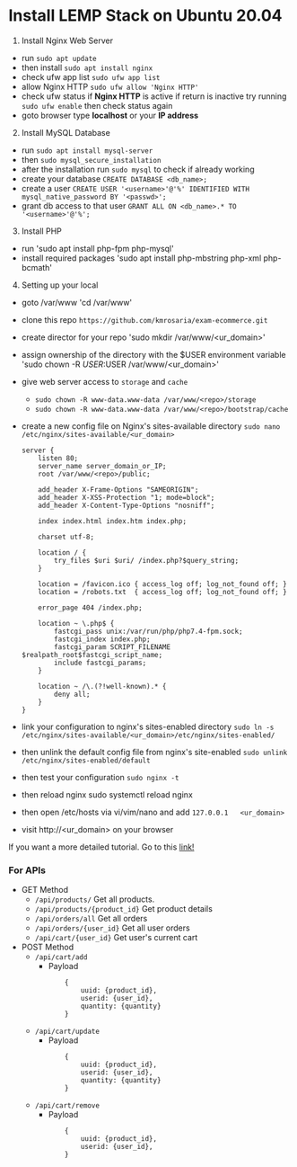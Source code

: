 # Install LEMP Stack on Ubuntu 20.04

1. Install Nginx Web Server
 - run `sudo apt update`
 - then install `sudo apt install nginx`
 - check ufw app list `sudo ufw app list`
 - allow Nginx HTTP `sudo ufw allow 'Nginx HTTP'`
 - check ufw status if **Nginx HTTP** is active if return is inactive try running `sudo ufw enable` then check status again
 - goto browser type **localhost** or your **IP address**

2. Install MySQL Database
 - run `sudo apt install mysql-server`
 - then `sudo mysql_secure_installation`
 - after the installation run `sudo mysql` to check if already working
 - create your database `CREATE DATABASE <db_name>;`
 - create a user `CREATE USER '<username>'@'%' IDENTIFIED WITH mysql_native_password BY '<passwd>';`
 - grant db access to that user `GRANT ALL ON <db_name>.* TO '<username>'@'%';`


3. Install PHP
 - run 'sudo apt install php-fpm php-mysql'
 - install required packages 'sudo apt install php-mbstring php-xml php-bcmath'

4. Setting up your local
 - goto /var/www 'cd /var/www'
 - clone this repo `https://github.com/kmrosaria/exam-ecommerce.git`
 - create director for your repo 'sudo mkdir /var/www/<ur_domain>'
 - assign ownership of the directory with the $USER environment variable 'sudo chown -R $USER:$USER /var/www/<ur_domain>'
 - give web server access to `storage` and `cache` 
   - `sudo chown -R www-data.www-data /var/www/<repo>/storage`
   - `sudo chown -R www-data.www-data /var/www/<repo>/bootstrap/cache`

 - create a new config file on Nginx's sites-available directory `sudo nano /etc/nginx/sites-available/<ur_domain>`
    ```
    server {
        listen 80;
        server_name server_domain_or_IP;
        root /var/www/<repo>/public;

        add_header X-Frame-Options "SAMEORIGIN";
        add_header X-XSS-Protection "1; mode=block";
        add_header X-Content-Type-Options "nosniff";

        index index.html index.htm index.php;

        charset utf-8;

        location / {
            try_files $uri $uri/ /index.php?$query_string;
        }

        location = /favicon.ico { access_log off; log_not_found off; }
        location = /robots.txt  { access_log off; log_not_found off; }

        error_page 404 /index.php;

        location ~ \.php$ {
            fastcgi_pass unix:/var/run/php/php7.4-fpm.sock;
            fastcgi_index index.php;
            fastcgi_param SCRIPT_FILENAME $realpath_root$fastcgi_script_name;
            include fastcgi_params;
        }

        location ~ /\.(?!well-known).* {
            deny all;
        }
    }
    ```
 - link your configuration to nginx's sites-enabled directory `sudo ln -s /etc/nginx/sites-available/<ur_domain>/etc/nginx/sites-enabled/`
 - then unlink the default config file from nginx's site-enabled `sudo unlink /etc/nginx/sites-enabled/default`
 - then test your configuration `sudo nginx -t`
 - then reload nginx sudo systemctl reload nginx
 - then open /etc/hosts via vi/vim/nano and add `127.0.0.1   <ur_domain>`
 - visit http://<ur_domain> on your browser


If you want a more detailed tutorial. Go to this [link!](https://www.digitalocean.com/community/tutorials/how-to-install-and-configure-laravel-with-nginx-on-ubuntu-20-04)

### For APIs
 - GET Method
 	- `/api/products/` Get all products.
 	- `/api/products/{product_id}` Get product details
 	- `/api/orders/all` Get all orders
 	- `/api/orders/{user_id}` Get all user orders
 	- `/api/cart/{user_id}` Get user's current cart
 - POST Method
 	- `/api/cart/add`
 		- Payload
 			```
 				{
		            uuid: {product_id},
		            userid: {user_id},
		            quantity: {quantity}
		        }
 			```
 	- `/api/cart/update`
 		- Payload
 			```
 				{
		            uuid: {product_id},
		            userid: {user_id},
		            quantity: {quantity}
		        }
 			```
 	- `/api/cart/remove`
 		- Payload
 			```
 				{
		            uuid: {product_id},
		            userid: {user_id},
		        }
 			```